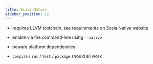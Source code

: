 ```yaml
---
title: Scala Native
sidebar_position: 12
---
```


- requires LLVM toolchain, see requirements on Scala Native website

- enable via the command-line using `--native`

- beware platform dependencies

- `compile` / `run` / `test` / `package` should all work
